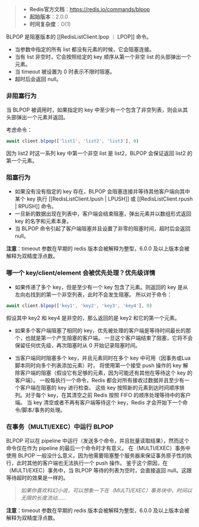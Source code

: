 > - **Redis官方文档**：https://redis.io/commands/blpop
> - **起始版本**：2.0.0
> - **时间复杂度**：O(1)

BLPOP 是阻塞版本的 [[RedisListClient.lpop ｜ LPOP]] 命令。

- 当参数中指定的所有 list 都没有元素的时候，它会阻塞连接。
- 当有 list 非空时，它会按照给定的 key 顺序从第一个非空 list 的头部弹出一个元素。
- 当 timeout 被设置为 0 时表示不限时阻塞。
- 超时后会返回 null。

### 非阻塞行为

当 BLPOP 被调用时，如果指定的 key 中至少有一个包含了非空列表，则会从其头部弹出一个元素并返回。

考虑命令：

```typescript
await client.blpop(['list1', 'list2', 'list3'], 0)
```

因为 list2 时这一系列 key 中第一个非空 list 是 list2，BLPOP 会保证返回 list2 的第一个元素。

### 阻塞行为

- 如果没有没有指定的 key 存在，BLPOP 会阻塞连接并等待其他客户端向其中某个 key 执行 [[RedisListClient.lpush | LPUSH]] 或 [[RedisListClient.rpush | RPUSH]]
  命令。
- 一旦新的数据出现在列表中，客户端会结束阻塞，弹出元素并以数组形式返回 key 的名字和元素本身。
- 当 BLPOP 命令引起了客户端阻塞并且设置了非零的阻塞时间，超时后会返回 null。

**注意**：timeout 参数在早期的 redis 版本会被解释为整型，6.0.0 及以上版本会被解释为双精度浮点数。

### 哪一个 key/client/element 会被优先处理？优先级详情

- 如果传递了多个 key，但是至少有一个 key 包含了元素。则返回的 key 是从左向右找到的第一个非空列表，此时不会发生阻塞。 所以对于命令：
```typescript
await client.blpop(['key1', 'key2', 'key3', 'key4'], 0)
```
假设其中 key2 和 key4 是非空的，那么返回的是 key2 和它的第一个元素。

- 如果多个客户端阻塞了相同的 key，优先被处理的客户端是等待时间最长的那个，也就是第一个产生阻塞的客户端。
  一旦这个客户端结束了阻塞，它将不会保留任何优先级，再次阻塞时从 0 开始记录阻塞时间。

- 当客户端同时阻塞多个 key，并且元素同时在多个 key 中可用（因事务或Lua脚本同时向多个列表添加元素）时，
  将使用第一个接受 push 操作的 key 解除客户端的阻塞（假设它有足够的元素，因为可能还有其他在等待这个 key 的客户端）。
  一般每执行一个命令，Redis 都会对所有接收过数据并且至少有一个客户端在阻塞的 key 进行检查。
  这些 key 按照新的元素到达时间顺序排列。对于每个 key，在其清空之前 Redis 按照 FIFO 的顺序处理等待中的客户端。
  当 key 清空或者不再有客户端等待这个 key，Redis 才会开始下一个命令/脚本/事务的处理。

### 在事务（MULTI/EXEC）中运行 BLPOP

BLPOP 可以在 pipeline 中运行（发送多个命令，并且批量读取结果），然而这个命令仅在作为 pipeline 的最后一个命令时才有意义。
在（MULTI/EXEC）事务中使用 BLPOP 一般没什么意义，因为他需要阻塞整个服务器来保证事务原子性的执行，此时其他的客户端也无法执行一个 push 操作。
鉴于这个原因，在（MULTI/EXEC）事务中，当 BLPOP 等待的列表为空时，会直接返回 null。这跟等待超时的效果是一样的。

> *如果你喜欢科幻小说，可以想象一下在（MULTI/EXEC）事务块中，时间以无限的长度流动……*

**注意**：timeout 参数在早期的 redis 版本会被解释为整型，6.0.0 及以上版本会被解释为双精度浮点数。
